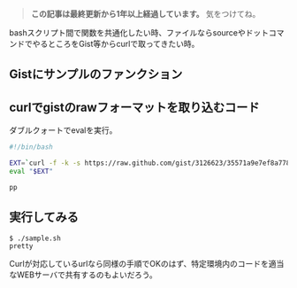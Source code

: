 <!-- too_old -->
> **この記事は最終更新から1年以上経過しています。** 気をつけてね。

bashスクリプト間で関数を共通化したい時、ファイルならsourceやドットコマンドでやるところをGist等からcurlで取ってきたい時。


## Gistにサンプルのファンクション
<script src="https://gist.github.com/3126623.js?file=sample.func"></script>


## curlでgistのrawフォーマットを取り込むコード
ダブルクォートでevalを実行。

```bash:sample.sh 
#!/bin/bash

EXT=`curl -f -k -s https://raw.github.com/gist/3126623/35571a9e7ef8a7782368d5c39c2b0f03edf7b393/sample.func`
eval "$EXT"

pp
```

## 実行してみる

    $ ./sample.sh 
    pretty


Curlが対応しているurlなら同様の手順でOKのはず、特定環境内のコードを適当なWEBサーバで共有するのもよいだろう。
